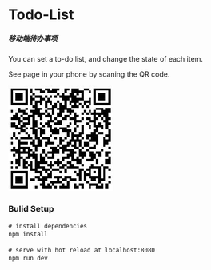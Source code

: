 # Todo-List
##### 移动端待办事项
You can set a to-do list, and change the state of each item.

See page in your phone by scaning the QR code.

![image](https://github.com/Lynn0108/Todo-List/blob/master/view.JPG)

### Bulid Setup
    # install dependencies
    npm install

    # serve with hot reload at localhost:8080
    npm run dev
